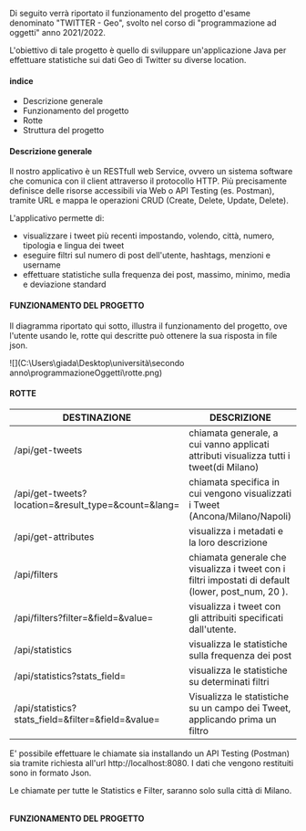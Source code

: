 Di seguito verrà riportato il funzionamento del progetto d'esame denominato "TWITTER - Geo", svolto nel corso di "programmazione ad oggetti" anno 2021/2022.

L'obiettivo di tale progetto è quello di sviluppare un'applicazione Java per effettuare statistiche sui dati Geo di Twitter su diverse location.

#### indice

- Descrizione generale
- Funzionamento del progetto
- Rotte 
- Struttura del progetto



#### Descrizione generale

Il nostro applicativo è un RESTfull web Service, ovvero un sistema software che comunica con il client attraverso il protocollo HTTP. Più precisamente definisce delle risorse accessibili via Web o API Testing (es. Postman), tramite URL e mappa le operazioni CRUD (Create, Delete, Update, Delete).

L'applicativo permette di:

- visualizzare i tweet più recenti impostando, volendo, città, numero, tipologia e lingua dei tweet
- eseguire filtri sul numero di post dell'utente, hashtags, menzioni e username
- effettuare statistiche sulla frequenza dei post, massimo, minimo, media e deviazione standard



#### FUNZIONAMENTO DEL PROGETTO

Il diagramma riportato qui sotto, illustra il funzionamento del progetto, ove l'utente usando le, rotte qui descritte può ottenere la sua risposta in file json.

![](C:\Users\giada\Desktop\università\secondo anno\programmazioneOggetti\rotte.png)



#### ROTTE

| DESTINAZIONE                                                 | DESCRIZIONE                                                  |
| ------------------------------------------------------------ | ------------------------------------------------------------ |
| /api/get-tweets                                              | chiamata generale, a cui vanno applicati attributi visualizza tutti i tweet(di Milano) |
| /api/get-tweets?location=<value>&result_type=<value>&count=<value>&lang=<value> | chiamata specifica in cui vengono visualizzati i Tweet (Ancona/Milano/Napoli) |
| /api/get-attributes                                          | visualizza i metadati e la loro descrizione                  |
| /api/filters                                                 | chiamata generale che visualizza i tweet con i filtri impostati di default (lower, post_num, 20 ). |
| /api/filters?filter=<value>&field=<value>&value=<value>      | visualizza i tweet con gli attribuiti specificati dall'utente. |
| /api/statistics                                              | visualizza le statistiche sulla frequenza dei post           |
| /api/statistics?stats_field=<value>                          | visualizza le statistiche su determinati filtri              |
| /api/statistics?stats_field=<value>&filter=<value>&field=<value>&value=<value> | Visualizza le statistiche su un campo dei Tweet, applicando prima un filtro |

E' possibile effettuare le chiamate sia installando un API Testing   (Postman) sia tramite richiesta all'url http://localhost:8080. I dati che vengono restituiti sono in formato Json.

Le chiamate per tutte le Statistics e Filter, saranno solo sulla città di Milano.

###### 

#### FUNZIONAMENTO DEL PROGETTO


